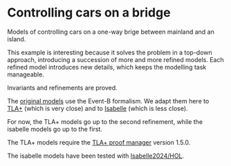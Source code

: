 # Controlling cars on a bridge

Models of controlling cars on a one-way brige between mainland and an island.

This example is interesting because it solves the problem in a top-down
approach, introducing a succession of more and more refined models. Each refined
model introduces new details, which keeps the modelling task manageable.

Invariants and refinements are proved.

The [original models](https://www.event-b.org/A_ch2.pdf) use the Event-B
formalism. We adapt them here to
[TLA+](https://lamport.azurewebsites.net/tla/tla.html) (which is very close) and
to [Isabelle](https://isabelle.in.tum.de/) (which is less close).

For now, the TLA+ models go up to the second refinement, while the isabelle
models go up to the first.

The TLA+ models require the [TLA+ proof
manager](https://github.com/tlaplus/tlapm) version 1.5.0.

The isabelle models have been tested with
[Isabelle2024/HOL](https://isabelle.in.tum.de/installation.html).

